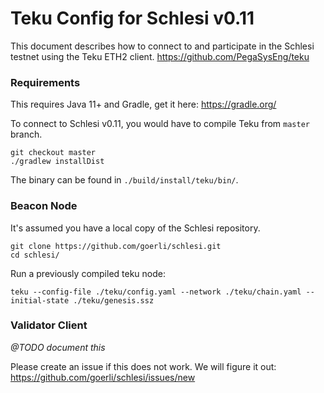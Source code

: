 # Teku Config for Schlesi v0.11

This document describes how to connect to and participate in the Schlesi testnet using the Teku ETH2 client. https://github.com/PegaSysEng/teku

### Requirements

This requires Java 11+ and Gradle, get it here: https://gradle.org/

To connect to Schlesi v0.11, you would have to compile Teku from `master` branch.

```
git checkout master
./gradlew installDist
```

The binary can be found in `./build/install/teku/bin/`.

### Beacon Node

It's assumed you have a local copy of the Schlesi repository.

```
git clone https://github.com/goerli/schlesi.git
cd schlesi/
```

Run a previously compiled teku node:

```
teku --config-file ./teku/config.yaml --network ./teku/chain.yaml --initial-state ./teku/genesis.ssz
```

### Validator Client

_@TODO document this_

Please create an issue if this does not work. We will figure it out: https://github.com/goerli/schlesi/issues/new
